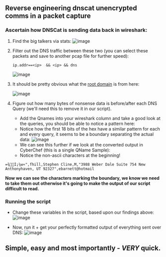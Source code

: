 ## Reverse engineering dnscat unencrypted comms in a packet capture

### Ascertain how DNSCat is sending data back in wireshark:
1. Find the big talkers via stats:
![image](https://github.com/Broomey28/reverse_engineering_dnscat2/assets/56151530/dd355045-3172-461b-b2d5-2d1e55e6b406)
2. Filter out the DNS traffic between these two (you can select these packets and save to another pcap file for further speed):

   
   ```ip.addr==<ip>  && <ip> && dns ```
   
      ![image](https://github.com/Broomey28/reverse_engineering_dnscat2/assets/56151530/f93dcbe3-0e97-4656-9adb-fa56b24b1d4a)
3. It should be pretty obvious what the [root domain](https://en.wikipedia.org/wiki/Root_name_server#:~:text=The%20root%20domain%20does%20not,.example.com.%22 "What is a root domain") is from here:

   ![image](https://github.com/Broomey28/reverse_engineering_dnscat2/assets/56151530/c49965f6-5d21-4bb2-9005-d9f7a1785752)
5. Figure out how many bytes of nonsense data is before/after each DNS Query (we'll need this to remove it in our script).
   - Add the Qnames into your wireshark column and take a good look at the queries, you should be able to notice a pattern here:
   - Notice how the first 18 bits of the hex have a similar pattern for each and every query, it seems to be a boundary separating the actual data:
   ![image](https://github.com/Broomey28/reverse_engineering_dnscat2/assets/56151530/5ccc1e4c-394e-431c-95a9-a87a8ca57043)
   - We can see this further if we look at the converted output in CyberChef (this is a single QName Sample):
   - Notice the non-ascii characters at the beginning!
```
=¾Í¡¼w«",fhill,Stephen Cline,M,"3988 Weber Dale Suite 754 New Anthonyhaven, UT 92327",ebarnett@hotmail
```
**Now we can see the characters marking the boundary, we know we need to take them out otherwise it's going to make the output of our script difficult to read.**
### Running the script
  - Change these variables in the script, based upon our findings above:
 ![image](https://github.com/Broomey28/reverse_engineering_dnscat2/assets/56151530/bb7420a5-77c4-4a0c-beb7-018654798b39)

  - Now, run it + get your perfectly formatted output of everything sent over DNS:
 ![image](https://github.com/Broomey28/reverse_engineering_dnscat2/assets/56151530/874634ef-c0fd-4427-a4de-1038dc2219d8)

## Simple, easy and most importantly - *VERY* quick.
